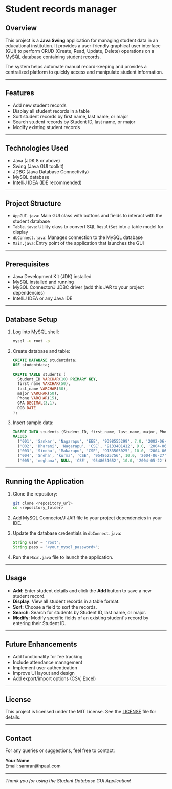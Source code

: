 # Student records manager

## Overview

This project is a **Java Swing** application for managing student data in an educational institution. It provides a user-friendly graphical user interface (GUI) to perform CRUD (Create, Read, Update, Delete) operations on a MySQL database containing student records.

The system helps automate manual record-keeping and provides a centralized platform to quickly access and manipulate student information.

---

## Features

- Add new student records
- Display all student records in a table
- Sort student records by first name, last name, or major
- Search student records by Student ID, last name, or major
- Modify existing student records

---

## Technologies Used

- Java (JDK 8 or above)
- Swing (Java GUI toolkit)
- JDBC (Java Database Connectivity)
- MySQL database
- IntelliJ IDEA (IDE recommended)

---

## Project Structure

- `AppGUI.java`: Main GUI class with buttons and fields to interact with the student database
- `Table.java`: Utility class to convert SQL `ResultSet` into a table model for display
- `dbConnect.java`: Manages connection to the MySQL database
- `Main.java`: Entry point of the application that launches the GUI

---

## Prerequisites

- Java Development Kit (JDK) installed
- MySQL installed and running
- MySQL Connector/J JDBC driver (add this JAR to your project dependencies)
- IntelliJ IDEA or any Java IDE

---

## Database Setup

1. Log into MySQL shell:

    ```bash
    mysql -u root -p
    ```

2. Create database and table:

    ```sql
    CREATE DATABASE studentdata;
    USE studentdata;

    CREATE TABLE students (
      Student_ID VARCHAR(10) PRIMARY KEY,
      first_name VARCHAR(50),
      last_name VARCHAR(50),
      major VARCHAR(50),
      Phone VARCHAR(15),
      GPA DECIMAL(3,1),
      DOB DATE
    );
    ```

3. Insert sample data:

    ```sql
    INSERT INTO students (Student_ID, first_name, last_name, major, Phone, GPA, DOB)
    VALUES 
      ('001', 'Sankar', 'Nagarapu', 'EEE', '9398555299', 7.0, '2002-06-24'),
      ('002', 'Dharani', 'Nagarapu', 'CSE', '9133401412', 9.0, '2004-06-05'),
      ('003', 'Sindhu', 'Makarapu', 'CSE', '9133505025', 10.0, '2004-06-25'),
      ('004', 'Sneha', 'kurma', 'CSE', '9548625756', 10.0, '2004-06-27'),
      ('005', 'meghana', NULL, 'CSE', '9548651652', 10.0, '2004-05-22');
    ```

---

## Running the Application

1. Clone the repository:

    ```bash
    git clone <repository_url>
    cd <repository_folder>
    ```

2. Add MySQL Connector/J JAR file to your project dependencies in your IDE.

3. Update the database credentials in `dbConnect.java`:

    ```java
    String user = "root";
    String pass = "<your_mysql_password>";
    ```

4. Run the `Main.java` file to launch the application.

---

## Usage

- **Add**: Enter student details and click the **Add** button to save a new student record.
- **Display**: View all student records in a table format.
- **Sort**: Choose a field to sort the records.
- **Search**: Search for students by Student ID, last name, or major.
- **Modify**: Modify specific fields of an existing student's record by entering their Student ID.

---

## Future Enhancements

- Add functionality for fee tracking
- Include attendance management
- Implement user authentication
- Improve UI layout and design
- Add export/import options (CSV, Excel)

---

## License

This project is licensed under the MIT License. See the [LICENSE](LICENSE) file for details.

---

## Contact

For any queries or suggestions, feel free to contact:

**Your Name**  
Email: samranjithpaul.com

---

*Thank you for using the Student Database GUI Application!*

